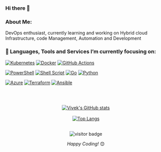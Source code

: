 ### Hi there 👋
<!--
**TechnicalVegeta/TechnicalVegeta** is a ✨ _special_ ✨ repository because its `README.md` (this file) appears on your GitHub profile.

Here are some ideas to get you started:

- 🔭 I’m currently working on ...
- 🌱 I’m currently learning ...
- 👯 I’m looking to collaborate on ...
- 🤔 I’m looking for help with ...
- 💬 Ask me about ...
- 📫 How to reach me: ...
- 😄 Pronouns: ...
- ⚡ Fun fact: ...
-->
### About Me:
DevOps enthusiast, currently learning and working on Hybrid cloud Infrastructure, code Management, Automation and Development
 

### 🔭 Languages, Tools and Services I’m currently focusing on:

[![Kubernetes](https://img.shields.io/badge/kubernetes-%23326ce5.svg?style=flat&logo=kubernetes&logoColor=white&link=https://github.com/TechnicalVegeta)](https://github.com/TechnicalVegeta)
[![Docker](https://img.shields.io/badge/-Docker-black?style=flat&logo=docker&link=https://github.com/TechnicalVegeta)](https://github.com/TechnicalVegeta) 
[![GitHub Actions](https://img.shields.io/badge/github%20actions-%232671E5.svg?style=flat&logo=githubactions&logoColor=white&link=https://github.com/TechnicalVegeta)](https://github.com/TechnicalVegeta)

[![PowerShell](https://img.shields.io/badge/PowerShell-%235391FE.svg?style=flat&logo=powershell&logoColor=black&link=https://github.com/TechnicalVegeta)](https://github.com/TechnicalVegeta)
[![Shell Script](https://img.shields.io/badge/shell_script-%23121011.svg?style=flat&logo=gnu-bash&logoColor=white&link=https://github.com/TechnicalVegeta)](https://github.com/TechnicalVegeta)
[![Go](https://img.shields.io/badge/go-%2300ADD8.svg?style=flat&logo=go&logoColor=white&link=https://github.com/TechnicalVegeta)](https://github.com/TechnicalVegeta)
[![Python](https://img.shields.io/badge/python-3670A0?style=flat&logo=python&logoColor=ffdd54&link=https://github.com/TechnicalVegeta)](https://github.com/TechnicalVegeta)

[![Azure](https://img.shields.io/badge/azure-%230072C6.svg?style=flat&logo=microsoftazure&link=https://github.com/TechnicalVegeta)](https://github.com/TechnicalVegeta) 
[![Terraform](https://img.shields.io/badge/terraform-%235835CC.svg?style=flat&logo=terraform&logoColor=white&link=https://github.com/TechnicalVegeta)](https://github.com/TechnicalVegeta)
[![Ansible](https://img.shields.io/badge/ansible-%231A1918.svg?style=flat&logo=ansible&logoColor=white&link=https://github.com/TechnicalVegeta)](https://github.com/TechnicalVegeta)

</br>
</br>

</div>

<div align="center">

[![Vivek's GitHub stats](https://github-readme-stats.vercel.app/api?username=TechnicalVegeta&include_all_commits=true&theme=dark&show_icons=true&count_private=true)](https://github-readme-stats.vercel.app/api?username=TechnicalVegeta)
</br>
</br>
[![Top Langs](https://github-readme-stats.vercel.app/api/top-langs/?username=TechnicalVegeta&layout=compact&theme=dark&show_icons=true)](https://github.com/TechnicalVegeta/github-readme-stats)
</br>
</br>

<p align='center'>
  <img src="https://visitor-badge.glitch.me/badge?page_id=TechnicalVegeta.TechnicalVegeta" alt="visitor badge"/>
</p>

<i>Happy Coding!</i> 😊
